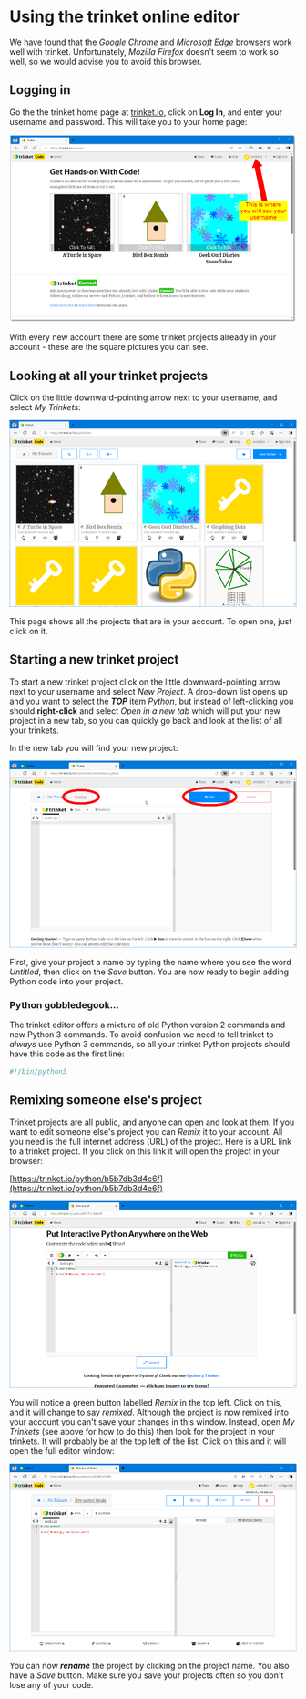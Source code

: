 # Using the trinket online editor

We have found that the *Google Chrome* and *Microsoft Edge* browsers work well with trinket. Unfortunately, *Mozilla Firefox* doesn't seem to work so well, so we would advise you to avoid this browser.

## Logging in

Go the the trinket home page at [trinket.io](https:\\trinket.io),  click on **Log In**, and enter your username and password. This will take you to your home page:

![Trinket home page](trinket1.png)

With every new account there are some trinket projects already in your account - these are the square pictures you can see.

## Looking at all your trinket projects

Click on the little downward-pointing arrow next to your username, and select *My Trinkets*:

![My Trinkets page](trinket2.png)

This page shows all the projects that are in your account. To open one, just click on it.

## Starting a new trinket project

To start a new trinket project click on the little downward-pointing arrow next to your username and select *New Project*. A drop-down list opens up and you want to select the ***TOP*** item *Python*, but instead of left-clicking you should **right-click** and select *Open in a new tab* which will put your new project in a new tab, so you can quickly go back and look at the list of all your trinkets.

In the new tab you will find your new project:

![New Trinket page](trinket3.png)

First, give your project a name by typing the name where you see the word *Untitled*, then click on the *Save* button. You are now ready to begin adding Python code into your project.

### Python gobbledegook...

The trinket editor offers a mixture of old Python version 2 commands and new Python 3 commands. To avoid confusion we need to tell trinket to *always* use Python 3 commands, so all your trinket Python projects should have this code as the first line:

``` python
#!/bin/python3
```

## Remixing someone else's project

Trinket projects are all public, and anyone can open and look at them. If you want to edit someone else's project you can *Remix* it to your account. All you need is the full internet address (URL) of the project. Here is a URL link to a trinket project. If you click on this link it will open the project in your browser:

[https://trinket.io/python/b5b7db3d4e6f](https://trinket.io/python/b5b7db3d4e6f)

![Remixing a trinket](trinket4.png)

You will notice a green button labelled *Remix* in the top left. Click on this, and it will change to say *remixed*. Although the project is now remixed into your account you can't save your changes in this window. Instead, open *My Trinkets* (see above for how to do this) then look for the project in your trinkets. It will probably be at the top left of the list. Click on this and it will open the full editor window:

![Editing remixed trinket](trinket5.png)

You can now ***rename*** the project by clicking on the project name. You also have a *Save* button. Make sure you save your projects often so you don't lose any of your code.
